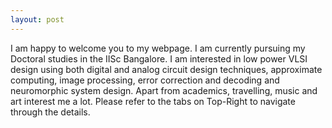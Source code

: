 ```yaml
---
layout: post
---
```

I am happy to welcome you to my webpage. I am currently pursuing my Doctoral studies in the IISc Bangalore. I am interested in low power VLSI design using both digital and analog circuit design techniques, approximate computing, image processing, error correction and decoding and neuromorphic system design. Apart from academics, travelling, music and art interest me a lot. Please refer to the tabs on Top-Right to navigate through the details. 